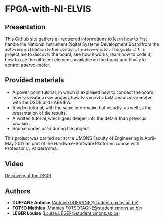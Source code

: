 # FPGA-with-NI-ELVIS

## Presentation
This GitHub site gathers all requiered informations to learn how to first handle the National Instrument Digital Systems Development Board from the software installation to the control of a servo-motor. The goals of this project are to discover the board, see how it works, learn how to code it, how to use the different elements available on the board and finally to control a servo-motor. 

## Provided materials
    
* A power point tutorial, in which is explained how to connect the board, how to create a new project, how to control a LED and a servo-motor with the DSDB and LABVIEW.
* A video tutorial, with the same information but visually, as well as the presentation of the results.
* A written tutorial, which goes deeper into the details than previous tutorials.
* Source codes used during the project. 
     

This project was carried out at the UMONS Faculty of Engineering in April-May 2019 as part of the Hardware-Software Platforms course with Professor C. Valderamma.

## Video

[Discovery of the DSDB](https://www.youtube.com/watch?v=NnRzQJP9k2Y)

## Authors

* **DUFRANE Antoine** (Antoine.DUFRANE@student.umons.ac.be)
* **FOTSO Mathieu** (Mathieu.FOTSOTAGNE@student.umons.ac.be) 
* **LEGER Louise** (Louise.LEGER@student.umons.ac.be)
